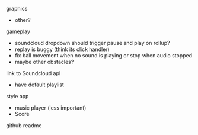 graphics
  - other?

gameplay
  - soundcloud dropdown should trigger pause and play on rollup?
  - replay is buggy (think its click handler)
  - fix ball movement when no sound is playing or stop when audio stopped
  - maybe other obstacles?

link to Soundcloud api
  - have default playlist

style app
  - music player (less important)
  - Score

github readme

